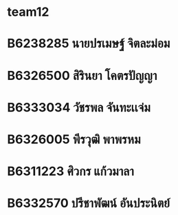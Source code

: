 # team12
# B6238285 นายปรเมษฐ์ จิตละม่อม
# B6326500 สิรินยา โคตรปัญญา
# B6333034 วัชรพล จันทะเเจ่ม
# B6326005 พีรวุฒิ พาพรหม
# B6311223 ศิวกร แก้วมาลา
# B6332570 ปรีชาพัฒน์ อันประนิตย์